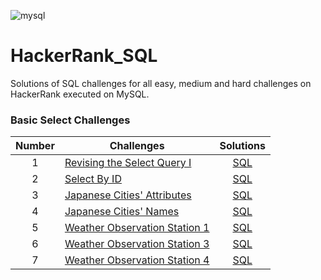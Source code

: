 ![mysql](https://img.shields.io/badge/MySQL-005C84?style=for-the-badge&logo=mysql&logoColor=white)
# HackerRank_SQL
Solutions of SQL challenges for all easy, medium and hard challenges on HackerRank executed on MySQL.

### Basic Select Challenges

| Number | Challenges | Solutions |
|:------:|------------|:---------:|
| 1 | [Revising the Select Query I](https://www.hackerrank.com/challenges/revising-the-select-query/problem) | [SQL](Basic_Select/Revising_the_Select_Query_I.sql)
| 2 | [Select By ID](https://www.hackerrank.com/challenges/select-by-id/problem) | [SQL](Basic_Select/Select_By_ID.sql)
| 3 | [Japanese Cities' Attributes](https://www.hackerrank.com/challenges/japanese-cities-attributes/problem) | [SQL](Basic_Select/Japanese_Cities'_Attributes.sql)
| 4 | [Japanese Cities' Names](https://www.hackerrank.com/challenges/japanese-cities-name/problem) | [SQL](Basic_Select/Japanese_Cities'_Names.sql)
| 5 | [Weather Observation Station 1](https://www.hackerrank.com/challenges/weather-observation-station-1/problem) | [SQL](Basic_Select/Weather_Observation_Station_1.sql)
| 6 | [Weather Observation Station 3](https://www.hackerrank.com/challenges/weather-observation-station-3/problem) | [SQL](Basic_Select/Weather_Observation_Station_3.sql)
| 7 | [Weather Observation Station 4](https://www.hackerrank.com/challenges/weather-observation-station-4/problem) | [SQL](Basic_Select/Weather_Observation_Station_4.sql)

